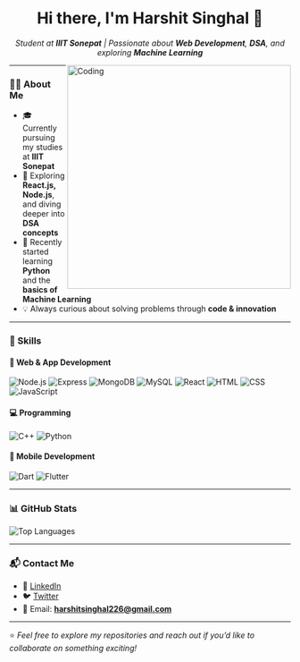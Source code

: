 <h1 align="center">Hi there, I'm Harshit Singhal 👋</h1>

<p align="center">
  <em>
    Student at <b>IIIT Sonepat</b> | Passionate about <b>Web Development</b>, <b>DSA</b>, and exploring <b>Machine Learning</b>  
  </em>
</p>

<img align="right" alt="Coding" width="400" src="https://mir-s3-cdn-cf.behance.net/project_modules/hd/06f21a161921919.63cd7887d0a70.gif">

---

### 👨‍💻 About Me  
- 🎓 Currently pursuing my studies at **IIIT Sonepat**  
- 🌱 Exploring **React.js, Node.js**, and diving deeper into **DSA concepts**  
- 🐍 Recently started learning **Python** and the **basics of Machine Learning**  
- 💡 Always curious about solving problems through **code & innovation**  

---

### 🧠 Skills  

#### 🚀 Web & App Development  
![Node.js](https://img.shields.io/badge/-Node.js-339933?style=flat-square&logo=node.js&logoColor=white)
![Express](https://img.shields.io/badge/-Express-000000?style=flat-square&logo=express&logoColor=white)
![MongoDB](https://img.shields.io/badge/-MongoDB-47A248?style=flat-square&logo=mongodb&logoColor=white)
![MySQL](https://img.shields.io/badge/MySQL-4479A1?style=flat-square&logo=mysql&logoColor=fff)
![React](https://img.shields.io/badge/-React-61DAFB?style=flat-square&logo=react&logoColor=black)
![HTML](https://img.shields.io/badge/-HTML-E34F26?style=flat-square&logo=html5&logoColor=white)
![CSS](https://img.shields.io/badge/-CSS-1572B6?style=flat-square&logo=css3&logoColor=white)
![JavaScript](https://img.shields.io/badge/-JavaScript-F7DF1E?style=flat-square&logo=javascript&logoColor=black)

#### 💻 Programming  
![C++](https://img.shields.io/badge/C%2B%2B-00599C?style=flat-square&logo=c%2B%2B&logoColor=white)
![Python](https://img.shields.io/badge/Python-3776AB?style=flat-square&logo=python&logoColor=white)

#### 📱 Mobile Development  
![Dart](https://img.shields.io/badge/Dart-%230175C2.svg?style=flat-square&logo=dart&logoColor=white)
![Flutter](https://img.shields.io/badge/Flutter-02569B?style=flat-square&logo=flutter&logoColor=white)

---

### 📊 GitHub Stats  

![Top Languages](https://github-readme-stats.vercel.app/api/top-langs/?username=harshitsinghal226&layout=compact&theme=radical)  
<!-- Uncomment if you want to show full stats as well
![Harshit Singhal's GitHub stats](https://github-readme-stats.vercel.app/api?username=harshitsinghal226&show_icons=true&theme=radical)
-->

---

### 📬 Contact Me  

- 💼 [LinkedIn](https://www.linkedin.com/in/harshit-singhal-132880277/)  
- 🐦 [Twitter](https://x.com/Harshit_2206)  
- 📧 Email: **harshitsinghal226@gmail.com**  

---

⭐️ *Feel free to explore my repositories and reach out if you’d like to collaborate on something exciting!*  


